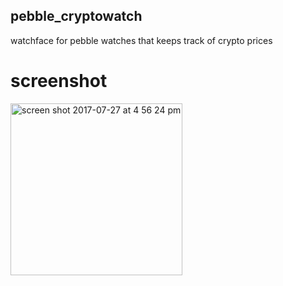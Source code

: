 ## pebble_cryptowatch
watchface for pebble watches that keeps track of crypto prices

# screenshot
<img width="275" alt="screen shot 2017-07-27 at 4 56 24 pm" src="https://user-images.githubusercontent.com/955730/28696765-91477af0-72ec-11e7-9505-98439799871d.png">
